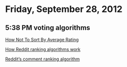 # Friday, September 28, 2012

## 5:38 PM voting algorithms

[How Not To Sort By Average Rating](http://www.evanmiller.org/how-not-to-sort-by-average-rating.html)

[How Reddit ranking algorithms work](http://amix.dk/blog/post/19588)

[Reddit’s comment ranking algorithm](http://possiblywrong.wordpress.com/2011/06/05/reddits-comment-ranking-algorithm/)
